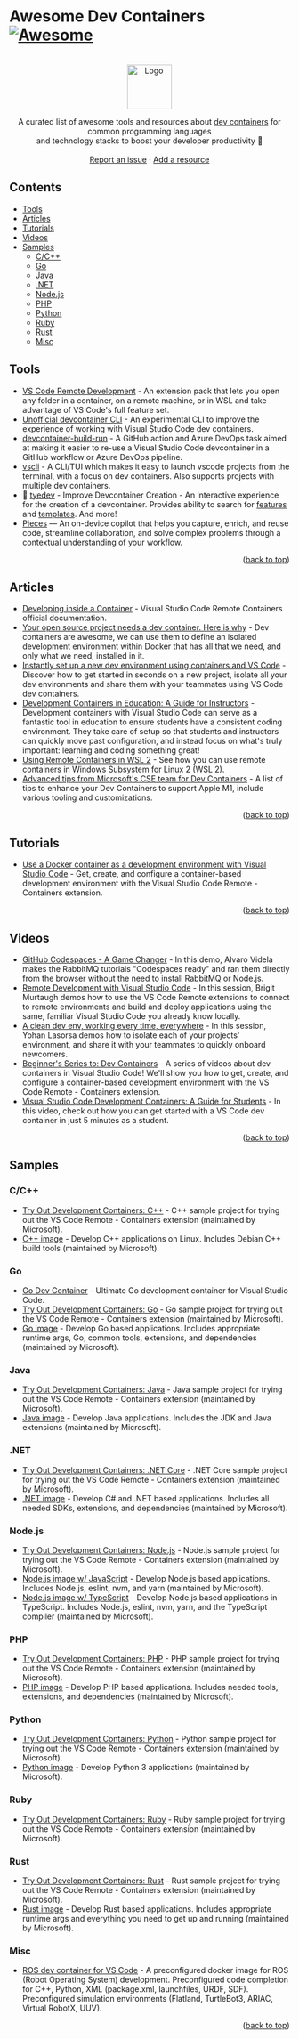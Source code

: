 # Awesome Dev Containers [![Awesome](https://awesome.re/badge.svg)](https://awesome.re)

<div id="top"></div>
<br />
<div align="center">
  <a href="https://github.com/manekinekko/awesome-devcontainers">
    <img src="images/logo.png" alt="Logo" width="80" height="80">
  </a>
  <p align="center">
    A curated list of awesome tools and resources about <a href="https://code.visualstudio.com/docs/remote/containers">dev containers</a> for common programming languages <br /> and technology stacks to boost your developer productivity 🚀
    <br />
    <br />
    <a href="https://github.com/manekinekko/awesome-devcontainers/issues">Report an issue</a>
    ·
    <a href="https://github.com/manekinekko/awesome-devcontainers/issues">Add a resource</a>
  </p>
</div>

## Contents

- [Tools](#tools)
- [Articles](#articles)
- [Tutorials](#tutorials)
- [Videos](#videos)
- [Samples](#samples)
  - [C/C++](#cc)
  - [Go](#go)
  - [Java](#java)
  - [.NET](#net)
  - [Node.js](#nodejs)
  - [PHP](#php)
  - [Python](#python)
  - [Ruby](#ruby)
  - [Rust](#rust)
  - [Misc](#misc)

## Tools

- [VS Code Remote Development](https://marketplace.visualstudio.com/items?itemName=ms-vscode-remote.vscode-remote-extensionpack) - An extension pack that lets you open any folder in a container, on a remote machine, or in WSL and take advantage of VS Code's full feature set.
- [Unofficial devcontainer CLI](https://github.com/stuartleeks/devcontainer-cli) - An experimental CLI to improve the experience of working with Visual Studio Code dev containers.
- [devcontainer-build-run](https://github.com/stuartleeks/devcontainer-build-run) - A GitHub action and Azure DevOps task aimed at making it easier to re-use a Visual Studio Code devcontainer in a GitHub workflow or Azure DevOps pipeline.
- [vscli](https://github.com/michidk/vscli) - A CLI/TUI which makes it easy to launch vscode projects from the terminal, with a focus on dev containers. Also supports projects with multiple dev containers.
- 👔 [tyedev](https://github.com/CodeMan99/tyedev) - Improve Devcontainer Creation - An interactive experience for the creation of a devcontainer. Provides ability to search for [features](https://containers.dev/features) and [templates](https://containers.dev/templates). And more!
- [Pieces](https://pieces.app/) — An on-device copilot that helps you capture, enrich, and reuse code, streamline collaboration, and solve complex problems through a contextual understanding of your workflow.

<p align="right">(<a href="#top">back to top</a>)</p>

## Articles

- [Developing inside a Container](https://code.visualstudio.com/docs/remote/containers) - Visual Studio Code Remote Containers official documentation.
- [Your open source project needs a dev container. Here is why](https://www.aaron-powell.com/posts/2021-03-08-your-open-source-project-needs-a-dev-container-heres-why/) - Dev containers are awesome, we can use them to define an isolated development environment within Docker that has all that we need, and only what we need, installed in it.
- [Instantly set up a new dev environment using containers and VS Code](https://dev.to/itnext/instantly-set-up-a-new-dev-environment-using-containers-and-vs-code-51g8) - Discover how to get started in seconds on a new project, isolate all your dev environments and share them with your teammates using VS Code dev containers.
- [Development Containers in Education: A Guide for Instructors](https://code.visualstudio.com/blogs/2020/07/27/containers-edu) - Development containers with Visual Studio Code can serve as a fantastic tool in education to ensure students have a consistent coding environment. They take care of setup so that students and instructors can quickly move past configuration, and instead focus on what's truly important: learning and coding something great!
- [Using Remote Containers in WSL 2](https://code.visualstudio.com/blogs/2020/07/01/containers-wsl) - See how you can use remote containers in Windows Subsystem for Linux 2 (WSL 2).
- [Advanced tips from Microsoft's CSE team for Dev Containers](https://microsoft.github.io/code-with-engineering-playbook/developer-experience/going-further/) - A list of tips to enhance your Dev Containers to support Apple M1, include various tooling and customizations.

<p align="right">(<a href="#top">back to top</a>)</p>

## Tutorials

- [Use a Docker container as a development environment with Visual Studio Code](https://docs.microsoft.com/en-us/learn/modules/use-docker-container-dev-env-vs-code/?WT.mc_id=devcloud-11496-cxa) - Get, create, and configure a container-based development environment with the Visual Studio Code Remote - Containers extension.

<p align="right">(<a href="#top">back to top</a>)</p>

## Videos

- [GitHub Codespaces - A Game Changer](https://www.youtube.com/watch?v=B_gtLXvDQhE) - In this demo, Alvaro Videla makes the RabbitMQ tutorials "Codespaces ready" and ran them directly from the browser without the need to install RabbitMQ or Node.js.
- [Remote Development with Visual Studio Code](https://www.youtube.com/watch?v=sakjpegUQsk) - In this session, Brigit Murtaugh demos how to use the VS Code Remote extensions to connect to remote environments and build and deploy applications using the same, familiar Visual Studio Code you already know locally.
- [A clean dev env, working every time, everywhere](https://www.youtube.com/watch?v=NNrq2641zTA) - In this session, Yohan Lasorsa demos how to isolate each of your projects' environment, and share it with your teammates to quickly onboard newcomers.
- [Beginner's Series to: Dev Containers](https://docs.microsoft.com/shows/beginners-series-to-dev-containers/) - A series of videos about dev containers in Visual Studio Code! We'll show you how to get, create, and configure a container-based development environment with the VS Code Remote - Containers extension.
- [Visual Studio Code Development Containers: A Guide for Students](https://www.youtube.com/watch?v=Uvf2FVS1F8k) - In this video, check out how you can get started with a VS Code dev container in just 5 minutes as a student.

<p align="right">(<a href="#top">back to top</a>)</p>

## Samples

### C/C++

- [Try Out Development Containers: C++](https://github.com/microsoft/vscode-remote-try-cpp) - C++ sample project for trying out the VS Code Remote - Containers extension (maintained by Microsoft).
- [C++ image](https://github.com/devcontainers/images/tree/main/src/cpp) - Develop C++ applications on Linux. Includes Debian C++ build tools (maintained by Microsoft).

### Go

- [Go Dev Container](https://github.com/qdm12/godevcontainer) - Ultimate Go development container for Visual Studio Code.
- [Try Out Development Containers: Go](https://github.com/microsoft/vscode-remote-try-go) - Go sample project for trying out the VS Code Remote - Containers extension (maintained by Microsoft).
- [Go image](https://github.com/devcontainers/images/tree/main/src/go) - Develop Go based applications. Includes appropriate runtime args, Go, common tools, extensions, and dependencies (maintained by Microsoft).

### Java

- [Try Out Development Containers: Java](https://github.com/microsoft/vscode-remote-try-java) - Java sample project for trying out the VS Code Remote - Containers extension (maintained by Microsoft).
- [Java image](https://github.com/devcontainers/images/tree/main/src/java) - Develop Java applications. Includes the JDK and Java extensions (maintained by Microsoft).

### .NET

- [Try Out Development Containers: .NET Core](https://github.com/microsoft/vscode-remote-try-dotnetcore) - .NET Core sample project for trying out the VS Code Remote - Containers extension (maintained by Microsoft).
- [.NET image](https://github.com/devcontainers/images/tree/main/src/dotnet) - Develop C# and .NET based applications. Includes all needed SDKs, extensions, and dependencies (maintained by Microsoft).

### Node.js

- [Try Out Development Containers: Node.js](https://github.com/microsoft/vscode-remote-try-node) - Node.js sample project for trying out the VS Code Remote - Containers extension (maintained by Microsoft).
- [Node.js image w/ JavaScript](https://github.com/devcontainers/images/tree/main/src/javascript-node) - Develop Node.js based applications. Includes Node.js, eslint, nvm, and yarn (maintained by Microsoft).
- [Node.js image w/ TypeScript](https://github.com/devcontainers/images/tree/main/src/typescript-node) - Develop Node.js based applications in TypeScript. Includes Node.js, eslint, nvm, yarn, and the TypeScript compiler (maintained by Microsoft).

### PHP

- [Try Out Development Containers: PHP](https://github.com/microsoft/vscode-remote-try-php) - PHP sample project for trying out the VS Code Remote - Containers extension (maintained by Microsoft).
- [PHP image](https://github.com/devcontainers/images/tree/main/src/php) - Develop PHP based applications. Includes needed tools, extensions, and dependencies (maintained by Microsoft).

### Python

- [Try Out Development Containers: Python](https://github.com/microsoft/vscode-remote-try-python) - Python sample project for trying out the VS Code Remote - Containers extension (maintained by Microsoft).
- [Python image](https://github.com/devcontainers/images/tree/main/src/python) - Develop Python 3 applications (maintained by Microsoft).

### Ruby

- [Try Out Development Containers: Ruby](https://github.com/devcontainers/images/tree/main/src/ruby) - Ruby sample project for trying out the VS Code Remote - Containers extension (maintained by Microsoft).

### Rust

- [Try Out Development Containers: Rust](https://github.com/microsoft/vscode-remote-try-rust) - Rust sample project for trying out the VS Code Remote - Containers extension (maintained by Microsoft).
- [Rust image](https://github.com/devcontainers/images/tree/main/src/rust) - Develop Rust based applications. Includes appropriate runtime args and everything you need to get up and running (maintained by Microsoft).

### Misc

- [ROS dev container for VS Code](https://github.com/devrt/ros-devcontainer-vscode) - A preconfigured docker image for ROS (Robot Operating System) development. Preconfigured code completion for C++, Python, XML (package.xml, launchfiles, URDF, SDF). Preconfigured simulation environments (Flatland, TurtleBot3, ARIAC, Virtual RobotX, UUV).

<p align="right">(<a href="#top">back to top</a>)</p>
